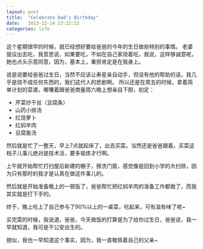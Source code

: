 ```yaml
---
layout: post
title:  "Celebrate Dad's Birthday"
date:   2013-12-14 23:12:12
categories: life
---
```


这个星期很早的时候，就已经想好要给爸爸的今年的生日做些特别的事情。
老婆提议出去吃，我意思说，如果要吃，不如在自己家烧着吃，我说，这样够诚意呢，她也点头示意同意，因为，基本上，重担肯定是在我身上。

说是说要给爸爸过生日，当然不应该让寿星亲自动手，但没有他的帮助的话，我几乎是烧不成任何东西的，我们这代人的悲剧啊。
所以还是在周五的时候，拿着简单计划的菜谱，嘟囔着跟爸爸商量周六晚上想亲自下厨，初定：

-	芹菜炒干丝（豆腐条）
-	山药小排汤
-	红烧萝卜
-	红焖羊肉
-	豆腐鱼汤

然后就是忙了一整天，早上7点就起床了，出去买菜。当然还是爸爸跟着。买菜这档子儿事儿绝对是技术活，要多锻炼才行啊。

上午就开始帮忙打扫屋后新建的棚子，擦洗门窗，感觉像是回到小学的大扫除，因为只有那时的我才是认真在做这件事儿的。

然后就是开始准备晚上的一顿饭了，爸爸帮忙把红焖羊肉的准备工作都做了，而我其实就是打下手的。

终于，晚上吃上了自己参与了90%以上的一桌菜，吃起来，可有滋有味了呢~

买完菜的时候，我说道，爸爸，今天做饭的打算是为了给你过生日，爸爸说，我一早就知道，我可是干公安出生的。

貌似，我也一早知道这个事实，因为，我一直敬佩着自己的父亲~
